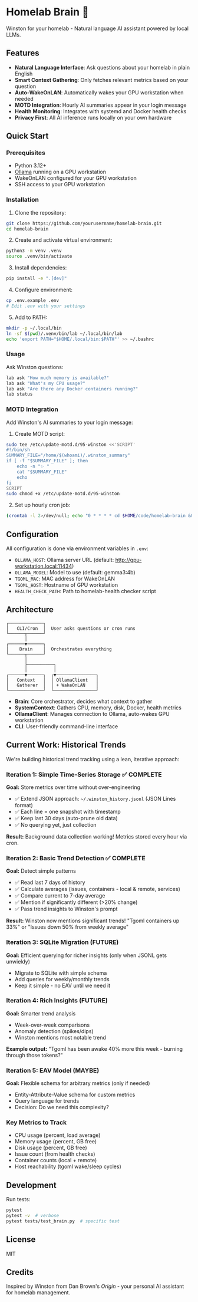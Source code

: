 # Homelab Brain 🧠

Winston for your homelab - Natural language AI assistant powered by local LLMs.

## Features

- **Natural Language Interface**: Ask questions about your homelab in plain English
- **Smart Context Gathering**: Only fetches relevant metrics based on your question
- **Auto-WakeOnLAN**: Automatically wakes your GPU workstation when needed
- **MOTD Integration**: Hourly AI summaries appear in your login message
- **Health Monitoring**: Integrates with systemd and Docker health checks
- **Privacy First**: All AI inference runs locally on your own hardware

## Quick Start

### Prerequisites

- Python 3.12+
- [Ollama](https://ollama.com) running on a GPU workstation
- WakeOnLAN configured for your GPU workstation
- SSH access to your GPU workstation

### Installation

1. Clone the repository:
```bash
git clone https://github.com/yourusername/homelab-brain.git
cd homelab-brain
```

2. Create and activate virtual environment:
```bash
python3 -m venv .venv
source .venv/bin/activate
```

3. Install dependencies:
```bash
pip install -e ".[dev]"
```

4. Configure environment:
```bash
cp .env.example .env
# Edit .env with your settings
```

5. Add to PATH:
```bash
mkdir -p ~/.local/bin
ln -sf $(pwd)/.venv/bin/lab ~/.local/bin/lab
echo 'export PATH="$HOME/.local/bin:$PATH"' >> ~/.bashrc
```

### Usage

Ask Winston questions:
```bash
lab ask "How much memory is available?"
lab ask "What's my CPU usage?"
lab ask "Are there any Docker containers running?"
lab status
```

### MOTD Integration

Add Winston's AI summaries to your login message:

1. Create MOTD script:
```bash
sudo tee /etc/update-motd.d/95-winston <<'SCRIPT'
#!/bin/sh
SUMMARY_FILE="/home/$(whoami)/.winston_summary"
if [ -f "$SUMMARY_FILE" ]; then
    echo -n "✨ "
    cat "$SUMMARY_FILE"
    echo
fi
SCRIPT
sudo chmod +x /etc/update-motd.d/95-winston
```

2. Set up hourly cron job:
```bash
(crontab -l 2>/dev/null; echo "0 * * * * cd $HOME/code/homelab-brain && .venv/bin/python3 -m homelab_brain.motd_summary >> $HOME/.winston.log 2>&1") | crontab -
```

## Configuration

All configuration is done via environment variables in `.env`:

- `OLLAMA_HOST`: Ollama server URL (default: http://gpu-workstation.local:11434)
- `OLLAMA_MODEL`: Model to use (default: gemma3:4b)
- `TGOML_MAC`: MAC address for WakeOnLAN
- `TGOML_HOST`: Hostname of GPU workstation
- `HEALTH_CHECK_PATH`: Path to homelab-health checker script

## Architecture

```
┌─────────────┐
│   CLI/Cron  │  User asks questions or cron runs
└──────┬──────┘
       │
┌──────▼──────┐
│    Brain    │  Orchestrates everything
└──────┬──────┘
       │
       ├──────────┐
       │          │
┌──────▼──────┐  ┌▼───────────────┐
│   Context   │  │ OllamaClient   │
│   Gatherer  │  │ + WakeOnLAN    │
└─────────────┘  └────────────────┘
```

- **Brain**: Core orchestrator, decides what context to gather
- **SystemContext**: Gathers CPU, memory, disk, Docker, health metrics
- **OllamaClient**: Manages connection to Ollama, auto-wakes GPU workstation
- **CLI**: User-friendly command-line interface

## Current Work: Historical Trends

We're building historical trend tracking using a lean, iterative approach:

### Iteration 1: Simple Time-Series Storage ✅ COMPLETE
**Goal:** Store metrics over time without over-engineering

- ✅ Extend JSON approach: `~/.winston_history.jsonl` (JSON Lines format)
- ✅ Each line = one snapshot with timestamp
- ✅ Keep last 30 days (auto-prune old data)
- ✅ No querying yet, just collection

**Result:** Background data collection working! Metrics stored every hour via cron.

### Iteration 2: Basic Trend Detection ✅ COMPLETE
**Goal:** Detect simple patterns

- ✅ Read last 7 days of history
- ✅ Calculate averages (issues, containers - local & remote, services)
- ✅ Compare current to 7-day average
- ✅ Mention if significantly different (>20% change)
- ✅ Pass trend insights to Winston's prompt

**Result:** Winston now mentions significant trends! "Tgoml containers up 33%" or "Issues down 50% from weekly average"

### Iteration 3: SQLite Migration (FUTURE)
**Goal:** Efficient querying for richer insights (only when JSONL gets unwieldy)

- Migrate to SQLite with simple schema
- Add queries for weekly/monthly trends
- Keep it simple - no EAV until we need it

### Iteration 4: Rich Insights (FUTURE)
**Goal:** Smarter trend analysis

- Week-over-week comparisons
- Anomaly detection (spikes/dips)
- Winston mentions most notable trend

**Example output:** "Tgoml has been awake 40% more this week - burning through those tokens?"

### Iteration 5: EAV Model (MAYBE)
**Goal:** Flexible schema for arbitrary metrics (only if needed)

- Entity-Attribute-Value schema for custom metrics
- Query language for trends
- Decision: Do we need this complexity?

### Key Metrics to Track
- CPU usage (percent, load average)
- Memory usage (percent, GB free)
- Disk usage (percent, GB free)
- Issue count (from health checks)
- Container counts (local + remote)
- Host reachability (tgoml wake/sleep cycles)

## Development

Run tests:
```bash
pytest
pytest -v  # verbose
pytest tests/test_brain.py  # specific test
```

## License

MIT

## Credits

Inspired by Winston from Dan Brown's *Origin* - your personal AI assistant for homelab management.
